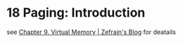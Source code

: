 # 18 Paging: Introduction

see [Chapter 9. Virtual Memory | Zefrain's Blog](https://zefrain.github.io/docs/category/TOC/computer/system/csapp/part2/ch09#932-page-tables) for deatails